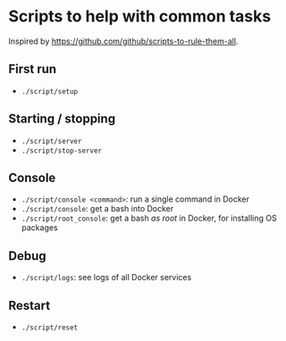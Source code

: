 # Scripts to help with common tasks

Inspired by https://github.com/github/scripts-to-rule-them-all.


## First run

- `./script/setup`


## Starting / stopping

- `./script/server`
- `./script/stop-server`


## Console

- `./script/console <command>`: run a single command in Docker
- `./script/console`: get a bash into Docker
- `./script/root_console`: get a bash _as root_ in Docker, for installing OS packages


## Debug

- `./script/logs`: see logs of all Docker services


## Restart

- `./script/reset`
